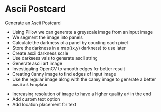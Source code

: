 # Ascii Postcard
 Generate an Ascii Postcard

+ Using Pillow we can generate a greyscale image from an input image
+ We segment the image into panels
+ Calculate the darkness of a panel by counting each pixel
+ Store the darkness in a map((x,y) darkness) to use later
+ Create ascii darkness scale
+ Use darkness vals to generate ascii string
+ Generate ascii art image
+ Investigating OpenCV to smooth edges for better result
+ Creating Canny image to find edges of input image
+ Use the regular image along with the canny image to generate a better ascii art template

- Increasing resolution of image to have a higher quality art in the end
- Add custom text option
- Add location placement for text